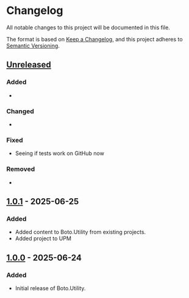 # Changelog

All notable changes to this project will be documented in this file.

The format is based on [Keep a Changelog](https://keepachangelog.com/en/1.1.0/),
and this project adheres to [Semantic Versioning](https://semver.org/spec/v2.0.0.html).

## [Unreleased]

### Added

- 

### Changed

- 

### Fixed

- Seeing if tests work on GitHub now

### Removed

- 

## [1.0.1] - 2025-06-25

### Added

- Added content to Boto.Utility from existing projects.
- Added project to UPM

## [1.0.0] - 2025-06-24

### Added

- Initial release of Boto.Utility.

[unreleased]: https://github.com/radio13dev/Boto.Utility/compare/v1.0.1...HEAD
[1.0.1]: https://github.com/radio13dev/Boto.Utility/releases/tag/v1.0.1
[1.0.0]: https://github.com/radio13dev/Boto.Utility/releases/tag/v1.0.0